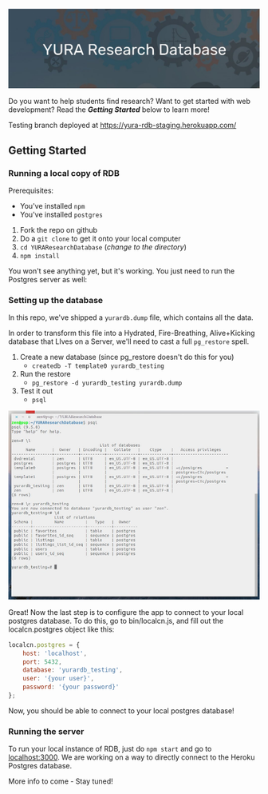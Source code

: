 ![banner](/assets/banner.jpg)


Do you want to help students find research? Want to get started with web development? Read the ***Getting Started*** below to learn more!

Testing branch deployed at https://yura-rdb-staging.herokuapp.com/

## Getting Started

### Running a local copy of RDB

Prerequisites:
- You've installed `npm`
- You've installed `postgres`

1) Fork the repo on github
2) Do a ` git clone ` to get it onto your local computer
3) `cd YURAResearchDatabase` (*change to the directory*)
4) `npm install`

You won't see anything yet, but it's working. You just need to run the Postgres server as well:

### Setting up the database
In this repo, we've shipped a `yurardb.dump` file, which contains all the data.

In order to transform this file into a Hydrated, Fire-Breathing, Alive+Kicking database that LIves on a Server, we'll need to cast a full `pg_restore` spell.

1) Create a new database (since pg_restore doesn't do this for you)
    -  `createdb -T template0 yurardb_testing`
2) Run the restore
    - `pg_restore -d yurardb_testing yurardb.dump`
3) Test it out
    - `psql`

![psql session](/assets/psql_session1.jpg)

Great! Now the last step is to configure the app to connect to your local postgres database. To do this, go to bin/localcn.js, and fill out the localcn.postgres object like this: 

```javascript
localcn.postgres = {
    host: 'localhost',
    port: 5432,
    database: 'yurardb_testing',
    user: '{your user}',
    password: '{your password}'
};
```
Now, you should be able to connect to your local postgres database!

### Running the server

To run your local instance of RDB, just do `npm start` and go to [localhost:3000](localhost:3000). We are working on a way to directly connect to the Heroku Postgres database.

More info to come - Stay tuned!
